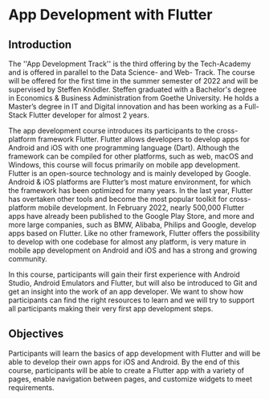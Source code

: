 # App Development with Flutter

## Introduction
The ''App Development Track'' is the third offering by the Tech-Academy and is offered in parallel to the Data Science- and Web- Track. The course will be offered for the first time in the summer semester of 2022 and will be supervised by Steffen Knödler. Steffen graduated with a Bachelor's degree in Economics & Business Administration from Goethe University. He holds a Master’s degree in IT and Digital innovation and has been working as a Full-Stack Flutter developer for almost 2 years. 

The app development course introduces its participants to the cross-platform framework Flutter. Flutter allows developers to develop apps for Android and iOS with one programming language (Dart). Although the framework can be compiled for other platforms, such as web, macOS and Windows, this course will focus primarily on mobile app development. Flutter is an open-source technology and is mainly developed by Google. Android & iOS platforms are Flutter’s most mature environment, for which the framework has been optimized for many years. In the last year, Flutter has overtaken other tools and become the most popular toolkit for cross-platform mobile development. In February 2022, nearly 500,000 Flutter apps have already been published to the Google Play Store, and more and more large companies, such as BMW, Alibaba, Philips and Google, develop apps based on Flutter. Like no other framework, Flutter offers the possibility to develop with one codebase for almost any platform, is very mature in mobile app development on Android and iOS and has a strong and growing community.

In this course, participants will gain their first experience with Android Studio, Android Emulators and Flutter, but will also be introduced to Git and get an insight into the work of an app developer. We want to show how participants can find the right resources to learn and we will try to support all participants making their very first app development steps.


## Objectives
Participants will learn the basics of app development with Flutter and will be able to develop their own apps for iOS and Android. By the end of this course, participants will be able to create a Flutter app with a variety of pages, enable navigation between pages, and customize widgets to meet requirements.